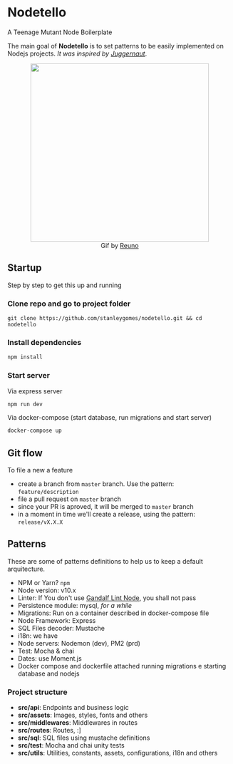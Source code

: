 # Nodetello

A Teenage Mutant Node Boilerplate

The main goal of **Nodetello** is to set patterns to be easily implemented on Nodejs projects. *It was inspired by [Juggernaut](https://github.com/SoftboxLab/juggernaut)*.

<p align="center">
	<img src="https://i.imgur.com/hATGQ6Q.gif" width="400px" />
  <br />
  Gif by <a href="https://dribbble.com/Reuno" target="_blank">Reuno</a>
</p>

## Startup

Step by step to get this up and running

### Clone repo and go to project folder

```
git clone https://github.com/stanleygomes/nodetello.git && cd nodetello
```

### Install dependencies

```bash
npm install
```

### Start server

Via express server

```bash
npm run dev
```

Via docker-compose (start database, run migrations and start server)

```bash
docker-compose up
```

## Git flow

To file a new a feature

- create a branch from `master` branch. Use the pattern: `feature/description`
- file a pull request on `master` branch
- since your PR is aproved, it will be merged to `master` branch
- in a moment in time we'll create a release, using the pattern: `release/vX.X.X`

## Patterns

These are some of patterns definitions to help us to keep a default arquitecture.

- NPM or Yarn? `npm`
- Node version: v10.x
- Linter: If You don't use [Gandalf Lint Node](https://github.com/SoftboxLab/gandalf-lint-node), you shall not pass
- Persistence module: mysql, *for a while*
- Migrations: Run on a container described in docker-compose file
- Node Framework: Express
- SQL Files decoder: Mustache
- i18n: we have
- Node servers: Nodemon (dev), PM2 (prd)
- Test: Mocha & chai
- Dates: use Moment.js
- Docker compose and dockerfile attached running migrations e starting database and nodejs

### Project structure

- **src/api**: Endpoints and business logic
- **src/assets**: Images, styles, fonts and others
- **src/middlewares**: Middlewares in routes
- **src/routes**: Routes, :]
- **src/sql**: SQL files using mustache definitions
- **src/test**: Mocha and chai unity tests
- **src/utils**: Utilities, constants, assets, configurations, i18n and others
